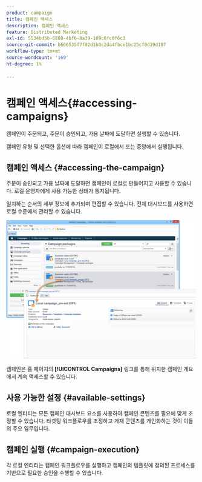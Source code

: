 ```yaml
---
product: campaign
title: 캠페인 액세스
description: 캠페인 액세스
feature: Distributed Marketing
exl-id: 5534bd5b-6888-4bf6-8a39-109c6fc0f6c3
source-git-commit: b666535f7f82d1b8c2da4fbce1bc25cf8d39d187
workflow-type: tm+mt
source-wordcount: '169'
ht-degree: 1%

---
```


# 캠페인 액세스{#accessing-campaigns}



캠페인이 주문되고, 주문이 승인되고, 가용 날짜에 도달하면 실행할 수 있습니다.

캠페인 유형 및 선택한 옵션에 따라 캠페인이 로컬에서 또는 중앙에서 실행됩니다.

## 캠페인 액세스 {#accessing-the-campaign}

주문이 승인되고 가용 날짜에 도달하면 캠페인이 로컬로 만들어지고 사용할 수 있습니다. 로컬 운영자에게 사용 가능한 상태가 통지됩니다.

일치하는 순서의 세부 정보에 추가되며 편집할 수 있습니다. 전체 대시보드를 사용하면 로컬 수준에서 관리할 수 있습니다.

![](assets/mkg_dist_local_op_edit_new_op1.png)

캠페인은 홈 페이지의 **[!UICONTROL Campaigns]** 링크를 통해 위치한 캠페인 개요에서 계속 액세스할 수 있습니다.

## 사용 가능한 설정 {#available-settings}

로컬 엔티티는 모든 캠페인 대시보드 요소를 사용하여 캠페인 콘텐츠를 필요에 맞게 조정할 수 있습니다. 타겟팅 워크플로우를 조정하고 게재 콘텐츠를 개인화하는 것이 이들의 주요 임무입니다.

## 캠페인 실행 {#campaign-execution}

각 로컬 엔티티는 캠페인 워크플로우를 실행하고 캠페인의 템플릿에 정의된 프로세스를 기반으로 필요한 승인을 수행할 수 있습니다.
